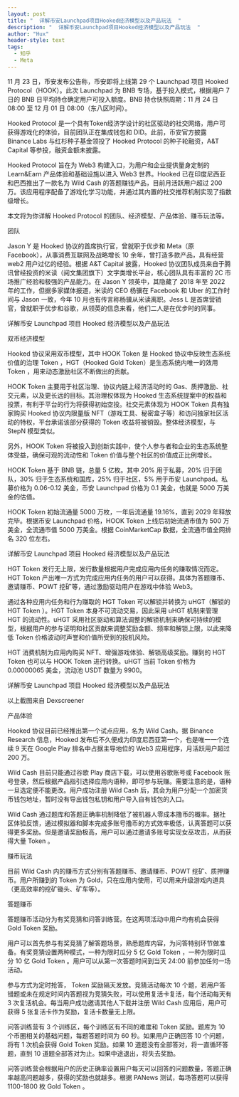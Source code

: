 ```yaml
---
layout: post
title: "  详解币安Launchpad项目Hooked经济模型以及产品玩法  "
description: "  详解币安Launchpad项目Hooked经济模型以及产品玩法  "
author: "Hux"
header-style: text
tags:
  - 知乎
  - Meta
---
```


11 月 23 日，币安发布公告称，币安即将上线第 29 个 Launchpad 项目 Hooked Protocol（HOOK）。此次 Launchpad 为 BNB 专场，基于投入模式，根据用户 7 日的 BNB 日平均持仓确定用户可投入额度。BNB 持仓快照周期：11 月 24 日 08:00 至 12 月 01 日 08:00（东八区时间）。



Hooked Protocol 是一个具有Token经济学设计的社区驱动的社交网络，用户可获得游戏化的体验，目前团队正在集成钱包和 DID。此前，币安官方披露 Binance Labs 与红杉种子基金领投了 Hooked Protocol 的种子轮融资，A&T Capital 等参投，融资金额未披露。



Hooked Protocol 旨在为 Web3 构建入口，为用户和企业提供量身定制的 Learn&Earn 产品体验和基础设施以进入 Web3 世界。Hooked 已在印度尼西亚和巴西推出了一款名为 Wild Cash 的答题赚钱产品，目前月活跃用户超过 200 万。该应用程序配备了游戏化学习功能，并通过其内置的社交推荐机制实现了指数级增长。



本文将为你详解 Hooked Protocol 的团队、经济模型、产品体验、赚币玩法等。



团队


Jason Y 是 Hooked 协议的首席执行官，曾就职于优步和 Meta（原 Facebook），从事消费互联网及战略增长 10 余年，曾打造多款产品，具有经营 web2 用户过亿的经验。根据 A&T Capital 披露，Hooked 协议团队成员来自于腾讯曾经投资的米读（阅文集团旗下）文字类增长平台，核心团队具有丰富的 2C 市场推广经验和极强的产品能力。在 Jason Y 领英中，其隐藏了 2018 年至 2022 年的工作，但据多家媒体报道，米读的 CEO 杨骥在 Facebook 和 Uber 的工作时间与 Jason 一致，今年 10 月也有传言称杨骥从米读离职。Jess L 是首席营销官，曾就职于优步和谷歌，从领英的信息来看，他们二人是在优步时的同事。



详解币安 Launchpad 项目 Hooked 经济模型以及产品玩法



双币经济模型


Hooked 协议采用双币模型，其中 HOOK Token 是 Hooked 协议中反映生态系统价值的治理 Token ，HGT（Hooked Gold Token）是生态系统内唯一的效用 Token ，用来动态激励社区不断做出的贡献。



HOOK Token 主要用于社区治理、协议内链上经济活动时的 Gas、质押激励、社交元素，以及更长远的目标。其治理权体现为 Hooked 生态系统提案中的权益和投票，有利于平台的行为将获得初始空投。社交元素体现为 HOOK Token 具有独家购买 Hooked 协议内限量版 NFT（游戏工具、秘密盒子等）和访问独家社区活动的特权，平台承诺该部分获得的 Token 收益将被销毁。整体经济模型，与 StepN 模型类似。



另外，HOOK Token 将被投入到创新实践中，使个人参与者和企业的生态系统整体受益，确保可观的流动性和 Token 价值与整个社区的价值成正比例增长。



HOOK Token 基于 BNB 链，总量 5 亿枚。其中 20% 用于私募，20% 归于团队，30% 归于生态系统和国库，25% 归于社区，5% 用于币安 Launchpad。私募价格为 0.06-0.12 美金，币安 Launchpad 价格为 0.1 美金，也就是 5000 万美金的估值。



HOOK Token 初始流通量 5000 万枚，一年后流通量 19.16%，直到 2029 年释放完毕。根据币安 Launchpad 价格，HOOK Token 上线后初始流通市值为 500 万美金，全流通市值 5000 万美金。根据 CoinMarketCap 数据，全流通市值全网排名 320 位左右。



详解币安 Launchpad 项目 Hooked 经济模型以及产品玩法



HGT Token 发行无上限，发行数量根据用户完成应用内任务的赚取情况而定。HGT Token 产出唯一方式为完成应用内任务的用户可以获得。具体为答题赚币、邀请赚币、POWT 挖矿等，通过激励驱动用户在游戏中体验 Web3。



通过各种应用内任务和行为赚取的 HGT Token 可以解锁并转换为 uHGT（解锁的 HGT Token ）。HGT Token 本身不可流动交易，因此采用 uHGT 机制来管理 HGT 的流动性。uHGT 采用社区驱动和算法调整的解锁机制来确保可持续的模型，根据用户的参与证明和社区贡献来调整奖励金额、频率和解锁上限，以此来降低 Token 价格波动时声誉和价值所受到的投机风险。



HGT 消费机制为应用内购买 NFT、增强游戏体验、解锁高级奖励。赚到的 HGT Token 也可以与 HOOK Token 进行转换。uHGT 当前 Token 价格为 0.00000065 美金，流动池 USDT 数量为 9900。



详解币安 Launchpad 项目 Hooked 经济模型以及产品玩法

以上截图来自 Dexscreener


产品体验


Hooked 协议目前已经推出第一个试点应用，名为 Wild Cash。据 Binance Research 信息，Hooked 发布后不久便成为印度尼西亚第一个，也是唯一一个连续 9 天在 Google Play 排名中占据主导地位的 Web3 应用程序，月活跃用户超过 200 万。



Wild Cash 目前只能通过谷歌 Play 商店下载，可以使用谷歌账号或 Facebook 账号登录，然后根据产品指引选择应用内语种，即可参与玩赚。需要注意的是，语种一旦选定便不能更改。用户成功注册 Wild Cash 后，其会为用户分配一个加密货币钱包地址，暂时没有导出钱包私钥和用户导入自有钱包的入口。



Wild Cash 通过题库和答题正确率机制降低了被机器人零成本撸币的概率。据社区体验反馈，通过模拟器和脚本完成多账号撸币的方式效率极低，认真答题可以获得更多奖励。但是邀请奖励极高，用户可以通过邀请多账号实现女巫攻击，从而获得大量 Token 。



赚币玩法


目前 Wild Cash 内的赚币方式分别有答题赚币、邀请赚币、POWT 挖矿、质押赚币。用户所赚到的 Token 为 Gold，只在应用内使用，可以用来升级游戏内道具（更高效率的挖矿锄头、矿车等）。



答题赚币


答题赚币活动分为有奖竞猜和问答训练营。在这两项活动中用户均有机会获得 Gold Token 奖励。



用户可以首先参与有奖竞猜了解答题场景，熟悉题库内容，为问答特别环节做准备。有奖竞猜设置两种模式，一种为限时瓜分 5 亿 Gold Token ，一种为限时瓜分 10 亿 Gold Token 。用户可以从第一次答题时间到当天 24:00 前参加任何一场活动。



参与方式为定时抢答， Token 奖励隔天发放。竞猜活动每次 10 个题，若用户答错题或未在规定时间内答题视为竞猜失败，可以使用复活卡复活，每个活动每天有 3 次复活机会。每当用户成功邀请其他人下载并注册 Wild Cash 应用后，用户可获得 5 张复活卡作为奖励，复活卡数量无上限。



问答训练营有 3 个训练区，每个训练区有不同的难度和 Token 奖励。题库为 10 个币圈相关的基础问题，每题答题时间为 60 秒。如果用户正确回答 10 个问题，将有 1 次机会获得 Gold Token 奖励。如果 10 道题没有全部答对，将一直循环答题，直到 10 道题全部答对为止。如果中途退出，将失去奖励。



问答训练营会根据用户的历史正确率设置用户每天可以回答的问题数量，答题正确率越高问题越多，获得的奖励也就越多。根据 PANews 测试，每场答题可以获得 1100-1800 枚 Gold Token 。

